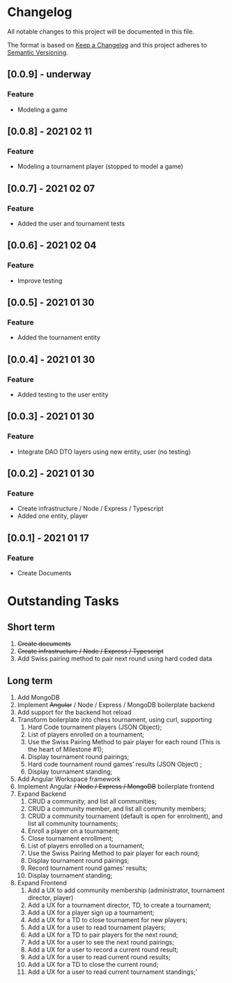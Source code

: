 # Changelog
All notable changes to this project will be documented in this file.

The format is based on [Keep a Changelog](http://keepachangelog.com/en/1.0.0/)
and this project adheres to [Semantic Versioning](http://semver.org/spec/v2.0.0.html).
## [0.0.9] - underway
### Feature
* Modeling a game

## [0.0.8] - 2021 02 11
### Feature
* Modeling a tournament player (stopped to model a game)

## [0.0.7] - 2021 02 07
### Feature
* Added the user and tournament tests

## [0.0.6] - 2021 02 04
### Feature
* Improve testing

## [0.0.5] - 2021 01 30
### Feature
* Added the tournament entity

## [0.0.4] - 2021 01 30
### Feature
* Added testing to the user entity

## [0.0.3] - 2021 01 30
### Feature
* Integrate DAO DTO layers using new entity, user (no testing)

## [0.0.2] - 2021 01 30
### Feature
* Create infrastructure / Node / Express / Typescript
* Added one entity, player

## [0.0.1] - 2021 01 17
### Feature
* Create Documents

# Outstanding Tasks
## Short term
1. ~~Create documents~~
1. ~~Create infrastructure / Node / Express / Typescript~~
1. Add Swiss pairing method to pair next round using hard coded data

## Long term
1. Add MongoDB
1. Implement ~~Angular~~ / Node / Express / MongoDB boilerplate backend
1. Add support for the backend hot reload
1. Transform boilerplate into chess tournament, using curl, supporting
   1. Hard Code tournament players (JSON Object);
   1. List of players enrolled on a tournament;
   1. Use the Swiss Pairing Method to pair player for each round (This is the heart of Milestone #1);
   1. Display tournament round pairings;
   1. Hard code tournament round games’ results (JSON Object) ;
   1. Display tournament standing;
1. Add Angular Workspace framework
1. Implement Angular ~~/ Node / Express / MongoDB~~ boilerplate frontend 
1. Expand Backend
   1. CRUD a community, and list all communities;
   1. CRUD a community member, and list all community members;
   1. CRUD a community tournament (default is open for enrolment), and list all community tournaments;
   1. Enroll a player on a tournament;
   1. Close tournament enrollment;
   1. List of players enrolled on a tournament;
   1. Use the Swiss Pairing Method to pair player for each round;
   1. Display tournament round pairings;
   1. Record tournament round games’ results;
   1. Display tournament standing;
1. Expand Frontend
   1. Add a UX to add community membership (administrator, tournament director, player)
   1. Add a UX for a tournament director, TD, to create a tournament;
   1. Add a UX for a player sign up a tournament;
   1. Add a UX for a TD to close tournament for new players;
   1. Add a UX for a user to read tournament players;
   1. Add a UX for a TD to pair players for the next round;
   1. Add a UX for a user to see the next round pairings;
   1. Add a UX for a user to record a current round result;
   1. Add a UX for a user to read current round results;
   1. Add a UX for a TD to close the current round;
   1. Add a UX for a user to read current tournament standings;'
